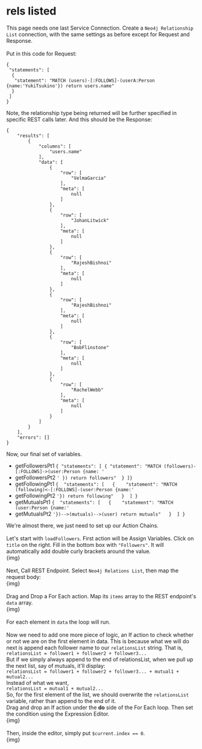 

# rels listed

This page needs one last Service Connection. Create a `Neo4j Relationship List` connection, with the same settings as before except for Request and Response.<br>
<br>
Put in this code for Request:
```
{
 "statements": [
  {
   "statement": "MATCH (users)-[:FOLLOWS]-(userA:Person {name:'YukiTsukino'}) return users.name"
  }
 ]
}
```
Note, the relationship type being returned will be further specified in specific REST calls later. 
And this should be the Response:
```
{
    "results": [
        {
            "columns": [
                "users.name"
            ],
            "data": [
                {
                    "row": [
                        "VelmaGarcia"
                    ],
                    "meta": [
                        null
                    ]
                },
                {
                    "row": [
                        "JohanLitwick"
                    ],
                    "meta": [
                        null
                    ]
                },
                {
                    "row": [
                        "RajeshBishnoi"
                    ],
                    "meta": [
                        null
                    ]
                },
                {
                    "row": [
                        "RajeshBishnoi"
                    ],
                    "meta": [
                        null
                    ]
                },
                {
                    "row": [
                        "BobFlinstone"
                    ],
                    "meta": [
                        null
                    ]
                },
                {
                    "row": [
                        "RachelWebb"
                    ],
                    "meta": [
                        null
                    ]
                }
            ]
        }
    ],
    "errors": []
}
```

Now, our final set of variables.<br>

- getFollowersPt1 `{ "statements": [ { "statement": "MATCH (followers)-[:FOLLOWS]->(user:Person {name: '`
- getFollowersPt2 `' }) return followers"  } ]}`
- getFollowingPt1 `{  "statements": [   {    "statement": "MATCH (following)<-[:FOLLOWS]-(user:Person {name:'`
- getFollowingPt2 `'}) return following"   }  ] }`
- getMutualsPt1 `{  "statements": [   {    "statement": "MATCH (user:Person {name:'`
- getMutualsPt2 `'})-->(mutuals)-->(user) return mutuals"   }  ] }`

We're almost there, we just need to set up our Action Chains.<br>
<br>
Let's start with `loadFollowers`. First action will be Assign Variables. Click on `title` on the right. Fill in the bottom box with `"Followers"`. It will automatically add double curly brackets around the value.<br>
{img}<br>
<br>
Next, Call REST Endpoint. Select  `Neo4j Relations List`, then map the request body:<br>
{img}<br>
<br>
Drag and Drop a For Each action. Map its `items` array to the REST endpoint's `data` array. <br>
{img}<br>
<br>
For each element in `data` the loop will run. <br>
<br> Now we need to add one more piece of logic, an If action to check whether or not we are on the first element in data. This is because what we will do next is append each follower name to our `relationsList` string. That is,<br>
`relationsList = follower1 + follower2 + follower3...`<br>
But if we simply always append to the end of relationsList, when we pull up the next list, say of mutuals, it'll display:<br>
`relationsList = follower1 + follower2 + follower3... + mutual1 + mutual2...`<br>
Instead of what we want,<br>
`relationsList = mutual1 + mutual2...`<br>
So, for the first element of the list, we should overwrite the `relationsList` variable, rather than append to the end of it.<br>
Drag and drop an If action under the **do** side of the For Each loop. Then set the condition using the Expression Editor.<br>
{img}<br>
<br>
Then, inside the editor, simply put `$current.index == 0`.<br>
{img}<br>
<br>
